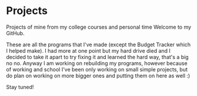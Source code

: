 # Projects
Projects of mine from my college courses and personal time
Welcome to my GitHub.

These are all the programs that I've made (except the Budget Tracker which I helped make). I had more at one point but my hard drive died and I decided to take it apart to try fixing it and learned the hard way, that's a big no no. Anyway I am working on rebuilding my programs, however because of working and school I've been only working on small simple projects, but do plan on working on more bigger ones and putting them on here as well :)

Stay tuned!

